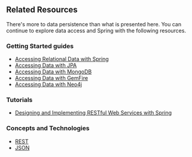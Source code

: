 ## Related Resources

There's more to data persistence than what is presented here. You can continue to explore data access and Spring with the following resources.

### Getting Started guides

* [Accessing Relational Data with Spring][gs-relational-data-access]
* [Accessing Data with JPA][gs-accessing-data-jpa]
* [Accessing Data with MongoDB][gs-accessing-data-mongo]
* [Accessing Data with GemFire][gs-accessing-data-gemfire]
* [Accessing Data with Neo4j][gs-accessing-data-neo4j]

[gs-relational-data-access]: /guides/gs/relational-data-access/
[gs-accessing-data-mongo]: /guides/gs/accessing-data-mongo/
[gs-accessing-data-jpa]: /guides/gs/accessing-data-jpa/
[gs-accessing-data-gemfire]: /guides/gs/accessing-data-gemfire/
[gs-accessing-data-neo4j]: /guides/gs/accessing-data-neo4j/

### Tutorials

* [Designing and Implementing RESTful Web Services with Spring][tut-rest]

[tut-rest]: /guides/tutorials/rest

### Concepts and Technologies

* [REST][u-rest]
* [JSON][u-json]

[u-rest]: /understanding/REST
[u-json]: /understanding/JSON
